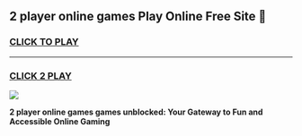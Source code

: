 
## 2 player online games Play Online Free Site 👋
<h3>
<a href="https://download.freeplayer.one?title=2_player_online_games&ref=21F">CLICK TO PLAY</a></h3>
<hr>

<h3>
<a href="https://download.freeplayer.one?title=2_player_online_games&ref=21F">CLICK 2 PLAY</a>
  
</h3>

<a href="https://download.freeplayer.one?title=2_player_online_games&ref=21F"><img src="https://cdnb.artstation.com/p/assets/images/images/032/539/853/original/anto-thomas-button-gif.gif"></a>


**2 player online games games unblocked: Your Gateway to Fun and Accessible Online Gaming**
